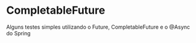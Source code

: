 # CompletableFuture
Alguns testes simples utilizando o Future, CompletableFuture e o @Async do Spring
